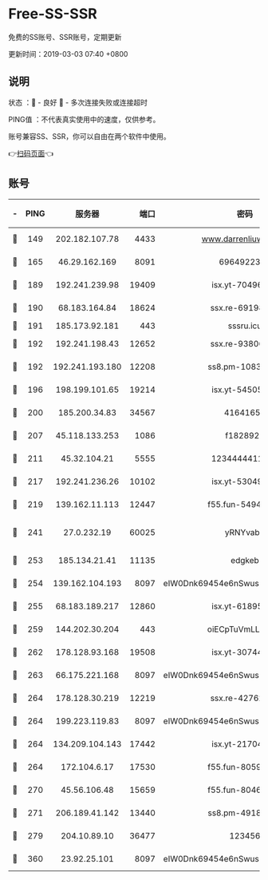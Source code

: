 # Free-SS-SSR

免费的SS账号、SSR账号，定期更新

更新时间：2019-03-03 07:40 +0800

## 说明

状态     ：🙂 - 良好 🙁 - 多次连接失败或连接超时

PING值   ：不代表真实使用中的速度，仅供参考。

账号兼容SS、SSR，你可以自由在两个软件中使用。

👉[扫码页面](https://liesauer.github.io/free-ss-ssr.github.io/)👈

## 账号

|-|PING|服务器|端口|密码|加密方式|区域|
|:----:|:----:|:-----:|-----:|:----:|:----:|:----:|
|🙂|149|202.182.107.78|4433|www.darrenliuwei.com|aes-256-cfb|JP|
|🙂|165|46.29.162.169|8091|6964922356|aes-256-cfb|RU|
|🙂|189|192.241.239.98|19409|isx.yt-70496605|aes-256-cfb|US|
|🙂|190|68.183.164.84|18624|ssx.re-69198876|aes-256-cfb|US|
|🙂|191|185.173.92.181|443|sssru.icu|rc4-md5|RU|
|🙂|192|192.241.198.43|12652|ssx.re-93806921|aes-256-cfb|US|
|🙂|192|192.241.193.180|12208|ss8.pm-10835371|aes-256-cfb|US|
|🙂|196|198.199.101.65|19214|isx.yt-54505291|aes-256-cfb|US|
|🙂|200|185.200.34.83|34567|41641651|aes-256-cfb|US|
|🙂|207|45.118.133.253|1086|f1828920|aes-256-cfb|SG|
|🙂|211|45.32.104.21|5555|1234444411111|aes-256-cfb|SG|
|🙂|217|192.241.236.26|10102|isx.yt-53049837|aes-256-cfb|US|
|🙂|219|139.162.11.113|12447|f55.fun-54942636|aes-256-cfb|SG|
|🙂|241|27.0.232.19|60025|yRNYvabB|xchacha20-ietf-poly1305|HK|
|🙂|253|185.134.21.41|11135|edgkeb|aes-256-cfb|GB|
|🙂|254|139.162.104.193|8097|eIW0Dnk69454e6nSwuspv9DmS201tQ0D|aes-256-cfb|JP|
|🙂|255|68.183.189.217|12860|isx.yt-61895505|aes-256-cfb|SG|
|🙂|259|144.202.30.204|443|oiECpTuVmLLxk4Ts|aes-256-cfb|US|
|🙂|262|178.128.93.168|19508|isx.yt-30744692|aes-256-cfb|SG|
|🙂|263|66.175.221.168|8097|eIW0Dnk69454e6nSwuspv9DmS201tQ0D|aes-256-cfb|US|
|🙂|264|178.128.30.219|12219|ssx.re-42762203|aes-256-cfb|SG|
|🙂|264|199.223.119.83|8097|eIW0Dnk69454e6nSwuspv9DmS201tQ0D|aes-256-cfb|US|
|🙂|264|134.209.104.143|17442|isx.yt-21704008|aes-256-cfb|SG|
|🙂|264|172.104.6.17|17530|f55.fun-80599240|aes-256-cfb|US|
|🙂|270|45.56.106.48|15659|f55.fun-80465528|aes-256-cfb|US|
|🙂|271|206.189.41.142|13440|ss8.pm-49181075|aes-256-cfb|SG|
|🙂|279|204.10.89.10|36477|123456|aes-256-cfb|US|
|🙂|360|23.92.25.101|8097|eIW0Dnk69454e6nSwuspv9DmS201tQ0D|aes-256-cfb|US|
